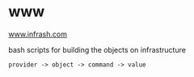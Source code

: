 # www
www.infrash.com

bash scripts for building the objects on infrastructure


    provider -> object -> command -> value
